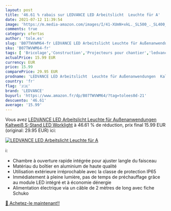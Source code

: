 ```yaml
---
layout: post
title: '46.61 % rabais sur LEDVANCE LED Arbeitslicht  Leuchte für A'
date: 2021-07-12 11:39:54
image: 'https://m.media-amazon.com/images/I/41-XUmN+xkL._SL500_._SL400_.jpg'
comments: true
category: ofertas
author: 'tole.es'
slug: 'B07TWVWM64-fr LEDVANCE LED Arbeitslicht Leuchte für Außenanwendungen...'
sku: 'B07TWVWM64-fr'
tags: [ 'Bricolage','Construction','Projecteurs pour chantier','ledvance','Éclairage de chantier', ]
actualPrice: 15.99 EUR
currency: EUR
price: 15.99
comparePrice: 29.95 EUR
prodname: 'LEDVANCE LED Arbeitslicht  Leuchte für Außenanwendungen  Kaltweiß  S-Stand  LED Worklight'
country: 'fr'
flag: '🇫🇷'
brand: 'LEDVANCE'
buyurl: 'https://www.amazon.fr/dp/B07TWVWM64/?tag=tolees0d-21'
descuento: '46.61'
average: '15.99'
---
```


Vous avez [LEDVANCE LED Arbeitslicht  Leuchte für Außenanwendungen  Kaltweiß  S-Stand  LED Worklight](https://www.amazon.fr/dp/B07TWVWM64/?tag=tolees0d-21)  à  46.61 % de réduction, prix final  15.99 EUR (original: 29.95 EUR) ici:

[![LEDVANCE LED Arbeitslicht  Leuchte für A](https://m.media-amazon.com/images/I/41-XUmN+xkL._SL500_._SL400_.jpg)](https://www.amazon.fr/dp/B07TWVWM64/?tag=tolees0d-21)

ℹ️:

- Chambre à ouverture rapide intégrée pour ajuster langle du faisceau
- Matériau du boîtier en aluminium de haute qualité
- Utilisation extérieure irréprochable avec la classe de protection IP65
- Immédiatement à pleine lumière, pas de temps de préchauffage grâce au module LED intégré et à économie dénergie
- Alimentation électrique via un câble de 2 mètres de long avec fiche Schuko

[🛒 Achetez-le maintenant!!](https://www.amazon.fr/dp/B07TWVWM64/?tag=tolees0d-21)
